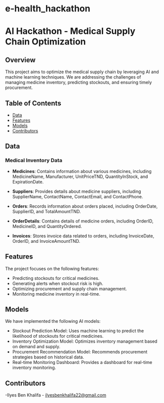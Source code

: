 # e-health_hackathon
# AI Hackathon - Medical Supply Chain Optimization

## Overview

This project aims to optimize the medical supply chain by leveraging AI and machine learning techniques. We are addressing the challenges of managing medicine inventory, predicting stockouts, and ensuring timely procurement.

## Table of Contents

- [Data](#data)
- [Features](#features)
- [Models](#models)
- [Contributors](#contributors)
## Data

### Medical Inventory Data

- **Medicines**: Contains information about various medicines, including MedicineName, Manufacturer, UnitPriceTND, QuantityInStock, and ExpirationDate.

- **Suppliers**: Provides details about medicine suppliers, including SupplierName, ContactName, ContactEmail, and ContactPhone.

- **Orders**: Records information about orders placed, including OrderDate, SupplierID, and TotalAmountTND.

- **OrderDetails**: Contains details of medicine orders, including OrderID, MedicineID, and QuantityOrdered.

- **Invoices**: Stores invoice data related to orders, including InvoiceDate, OrderID, and InvoiceAmountTND.

## Features

The project focuses on the following features:

- Predicting stockouts for critical medicines.
- Generating alerts when stockout risk is high.
- Optimizing procurement and supply chain management.
- Monitoring medicine inventory in real-time.

## Models

We have implemented the following AI models:

- Stockout Prediction Model: Uses machine learning to predict the likelihood of stockouts for critical medicines.
- Inventory Optimization Model: Optimizes inventory management based on demand and supply.
- Procurement Recommendation Model: Recommends procurement strategies based on historical data.
- Real-time Monitoring Dashboard: Provides a dashboard for real-time inventory monitoring.

## Contributors

-Ilyes Ben Khalifa - ilyesbenkhalifa22@gmail.com
